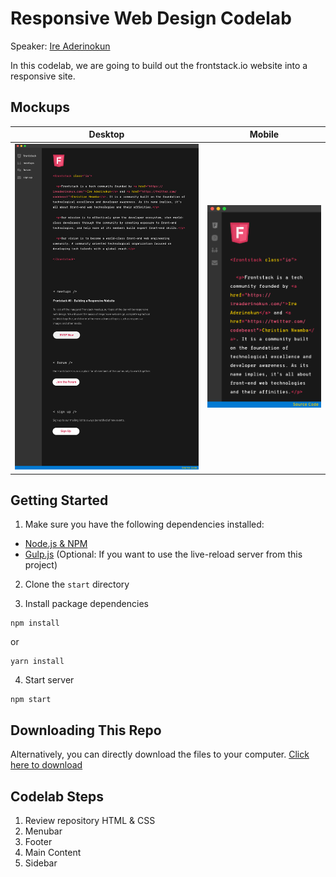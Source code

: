 # Responsive Web Design Codelab

Speaker: [Ire Aderinokun](https://ireaderinokun.com)

In this codelab, we are going to build out the frontstack.io website into a responsive site.

## Mockups

Desktop | Mobile
--------|-------
<img src="desktop.png" width="500px"> | <img src="mobile.png" width="300px">

## Getting Started

1. Make sure you have the following dependencies installed:

- [Node.js & NPM](https://nodejs.org/en/)
- [Gulp.js](https://gulpjs.com/) (Optional: If you want to use the live-reload server from this project)

2. Clone the `start` directory

3. Install package dependencies

```
npm install
```

or 

```
yarn install
```

4. Start server

```
npm start
```

## Downloading This Repo
Alternatively, you can directly download the files to your computer. [Click here to download](https://github.com/frontstackio/conf-rwd/archive/master.zip)

## Codelab Steps

1. Review repository HTML & CSS
1. Menubar
1. Footer
1. Main Content
1. Sidebar
